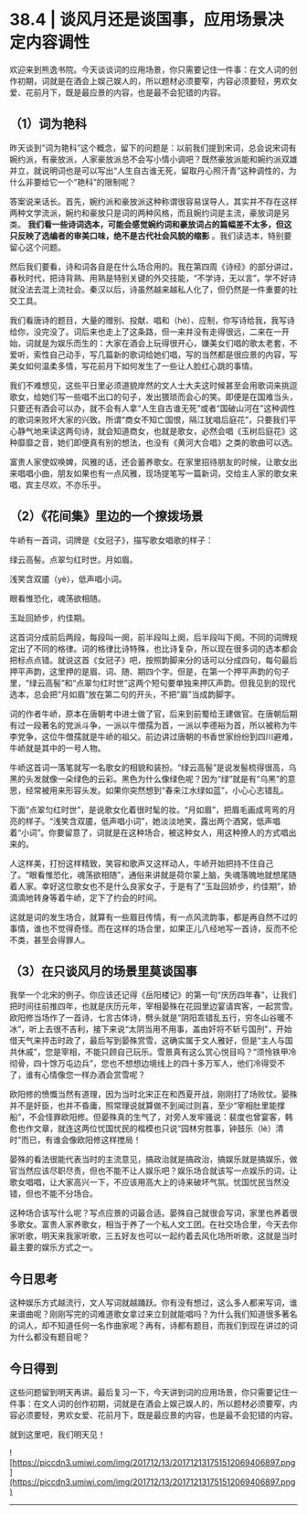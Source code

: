 # 38.4 | 谈风月还是谈国事，应用场景决定内容调性

欢迎来到熊逸书院。今天谈谈词的应用场景，你只需要记住一件事：在文人词的创作初期，词就是在酒会上娱己娱人的，所以题材必须要窄，内容必须要轻，男欢女爱、花前月下，既是最应景的内容，也是最不会犯错的内容。

## （1）词为艳科

昨天谈到“词为艳科”这个概念，留下的问题是：以前我们提到宋词，总会说宋词有婉约派，有豪放派，人家豪放派总不会写小情小调吧？既然豪放派能和婉约派双雄并立，就说明词也是可以写出“人生自古谁无死，留取丹心照汗青”这种调性的，为什么非要给它一个“艳科”的限制呢？

答案说来话长。首先，婉约派和豪放派这种称谓很容易误导人，其实并不存在这样两种文学流派，婉约和豪放只是词的两种风格，而且婉约词是主流，豪放词是另类。 **我们看一些诗词选本，可能会感觉婉约词和豪放词占的篇幅差不太多，但这只反映了选编者的审美口味，绝不是古代社会风貌的缩影** 。我们读选本，特别要留心这个问题。

然后我们要看，诗和词各自是在什么场合用的。我在第四周《诗经》的部分讲过，春秋时代，把诗背熟、用熟是特别关键的外交技能，“不学诗，无以言”，学不好诗就没法去混上流社会。秦汉以后，诗虽然越来越私人化了，但仍然是一件重要的社交工具。

我们看唐诗的题目，大量的赠别、投献、唱和（hè）、应制，你写诗给我，我写诗给你，没完没了。词后来也走上了这条路，但一来并没有走得很远，二来在一开始，词就是为娱乐而生的：大家在酒会上玩得很开心，嫌美女们唱的歌太老套，不爱听，索性自己动手，写几篇新的歌词给她们唱，写的当然都是很应景的内容，写美女如何温柔多情，写花前月下如何发生了一些让人脸红心跳的事情。

我们不难想见，这些平日里必须道貌岸然的文人士大夫这时候甚至会用歌词来挑逗歌女，给她们写一些唱不出口的句子，发出猥琐而会心的笑。即便是在国难当头，只要还有酒会可以办，就不会有人拿“人生自古谁无死”或者“国破山河在”这种调性的歌词来败坏大家的兴致。所谓“商女不知亡国恨，隔江犹唱后庭花”，只要我们平心静气地来读这两句诗，就会知道商女，也就是歌女，必然会唱《玉树后庭花》这种靡靡之音，她们即便真有别的想法，也没有《黄河大合唱》之类的歌曲可以选。

富贵人家使奴唤婢，风雅的话，还会蓄养歌女。在家里招待朋友的时候，让歌女出来唱唱小曲，朋友如果也有一点风雅，现场提笔写一篇新词，交给主人家的歌女来唱，宾主尽欢，不亦乐乎。

## （2）《花间集》里边的一个撩拨场景

牛峤有一首词，词牌是《女冠子》，描写歌女唱歌的样子：

绿云高髻。点翠匀红时世。月如眉。

浅笑含双靥（yè），低声唱小词。

眼看惟恐化，魂荡欲相随。

玉趾回娇步，约佳期。

这首词分成前后两段，每段叫一阕，前半段叫上阕，后半段叫下阕。不同的词牌规定出了不同的格律。词的格律比诗特殊，也比诗复杂，所以现在很多词的选本都会把标点点错。就说这首《女冠子》吧，按照韵脚来分的话可以分成四句，每句最后押平声韵，这里押的是眉、词、随、期四个字。但是，在第一个押平声韵的句子里，“绿云高髻”和“点翠匀红时世”这两个短句要单独来押仄声韵。但我见到的现代选本，总会把“月如眉”放在第二句的开头，不把“眉”当成韵脚字。

词的作者牛峤，原本在唐朝考中进士做了官，后来到前蜀给王建做官。在唐朝后期有过一段著名的党派斗争，一派以牛僧孺为首，一派以李德裕为首，所以被称为牛李党争，这位牛僧孺就是牛峤的祖父。前边讲过唐朝的书香世家纷纷到四川避难，牛峤就是其中的一号人物。

牛峤这首词一落笔就写一名歌女的相貌和装扮。“绿云高髻”是说发髻梳得很高，乌黑的头发就像一朵绿色的云彩。黑色为什么像绿色呢？因为“绿”就是有“乌黑”的意思，经常被用来形容头发。如果你突然想到“春来江水绿如蓝”，小心心志错乱。

下面“点翠匀红时世”，是说歌女化着很时髦的妆。“月如眉”，把眉毛画成弯弯的月亮的样子。“浅笑含双靥，低声唱小词”，她淡淡地笑，露出两个酒窝，低声唱着“小词”。你要留意了，词就是在这种场合，被这种女人，用这种撩人的方式唱出来的。

人这样美，打扮这样精致，笑容和歌声又这样动人，牛峤开始把持不住自己了。“眼看惟恐化，魂荡欲相随”，通俗来讲就是荷尔蒙上脑，失魂落魄地就想尾随着人家。幸好这位歌女也不是什么良家女子，于是有了“玉趾回娇步，约佳期”，娇滴滴地转身等着牛峤，定下了约会的时间。

这就是词的发生场合，就算有一些眉目传情，有一点风流韵事，都是再自然不过的事情，谁也不觉得奇怪。而在这样的场合里，如果正儿八经地写一首诗，反而不伦不类，甚至会得罪人。

## （3）在只谈风月的场景里莫谈国事

我举一个北宋的例子。你应该还记得《岳阳楼记》的第一句“庆历四年春”，让我们把时间往前推四年，也就是庆历元年，宰相晏殊在花园里边宴请宾客，一起赏雪。欧阳修当场作了一首诗，七言古体诗，劈头就是“阴阳乖错乱五行，穷冬山谷暖不冰”，听上去很不吉利，接下来说“太阴当用不用事，盖由奸将不斩亏国刑”，开始借天气来抨击时政了，最后写到晏殊赏雪，这确实属于文人雅好，但是“主人与国共休戚”，您是宰相，不能只顾自己玩乐。雪景真有这么赏心悦目吗？“须怜铁甲冷彻骨，四十馀万屯边兵”，您也不想想边境线上的四十多万军人，他们冷得受不了，谁有心情像您一样办酒会赏雪呢？

欧阳修的愤慨当然有道理，因为当时北宋正在和西夏开战，刚刚打了场败仗。晏殊并不是奸臣，也并不昏庸，照常理说就算做不到闻过则喜，至少“宰相肚里能撑船”，不会怪罪欧阳修。但晏殊真的生气了，对旁人发牢骚说：裴度也曾宴客，韩愈也作文章，就连这两位忧国忧民的楷模也只说“园林穷胜事，钟鼓乐（lè）清时”而已，有谁会像欧阳修这样搅局！

晏殊的看法很能代表当时的主流意见，搞政治就是搞政治，搞娱乐就是搞娱乐，做官当然应该尽职尽责，但也不能不让人娱乐吧？娱乐场合就该写一点娱乐的词，让歌女唱唱，让大家高兴一下，不应该用高大上的诗来破坏气氛。忧国忧民当然没错，但也不能不分场合。

这种场合该写什么呢？写点应景的词最合适。晏殊自己就很会写词，家里也养着很多歌女。富贵人家养歌女，相当于养了一个私人文工团。在社交场合里，今天去你家听歌，明天来我家听歌，三五好友也可以一起约着去风化场所听歌，这就是当时最主要的娱乐方式之一。

## 今日思考

这种娱乐方式越流行，文人写词就越踊跃。你有没有想过，这么多人都来写词，谁来谱曲呢？刚刚写完的词难道歌女拿过来立刻就能唱吗？为什么我们知道很多著名的词人，却不知道任何一名作曲家呢？再有，诗都有题目，而我们到现在讲过的词为什么都没有题目呢？

## 今日得到

这些问题留到明天再讲。最后复习一下，今天讲到词的应用场景，你只需要记住一件事：在文人词的创作初期，词就是在酒会上娱己娱人的，所以题材必须要窄，内容必须要轻，男欢女爱、花前月下，既是最应景的内容，也是最不会犯错的内容。

就到这里吧，我们明天见！

![https://piccdn3.umiwi.com/img/201712/13/201712131751512069406897.png](https://piccdn3.umiwi.com/img/201712/13/201712131751512069406897.png)

---
